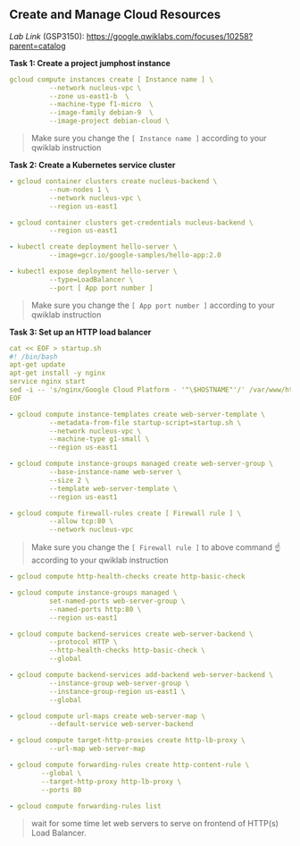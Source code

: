 ## Create and Manage Cloud Resources

*Lab Link* (GSP3150): https://google.qwiklabs.com/focuses/10258?parent=catalog

**Task 1: Create a project jumphost instance**
```yaml
gcloud compute instances create [ Instance name ] \
          --network nucleus-vpc \
          --zone us-east1-b  \
          --machine-type f1-micro  \
          --image-family debian-9  \
          --image-project debian-cloud \
```
> Make sure you change the `[ Instance name ]` according to your qwiklab instruction

**Task 2: Create a Kubernetes service cluster**
```yaml
- gcloud container clusters create nucleus-backend \
          --num-nodes 1 \
          --network nucleus-vpc \
          --region us-east1

- gcloud container clusters get-credentials nucleus-backend \
          --region us-east1

- kubectl create deployment hello-server \
          --image=gcr.io/google-samples/hello-app:2.0

- kubectl expose deployment hello-server \
          --type=LoadBalancer \
          --port [ App port number ] 
```
> Make sure you change the `[ App port number ]` according to your qwiklab instruction

**Task 3: Set up an HTTP load balancer**

```yaml
cat << EOF > startup.sh
#! /bin/bash
apt-get update
apt-get install -y nginx
service nginx start
sed -i -- 's/nginx/Google Cloud Platform - '"\$HOSTNAME"'/' /var/www/html/index.nginx-debian.html
EOF

- gcloud compute instance-templates create web-server-template \
          --metadata-from-file startup-script=startup.sh \
          --network nucleus-vpc \
          --machine-type g1-small \
          --region us-east1

- gcloud compute instance-groups managed create web-server-group \
          --base-instance-name web-server \
          --size 2 \
          --template web-server-template \
          --region us-east1
```
```yaml
- gcloud compute firewall-rules create [ Firewall rule ] \
          --allow tcp:80 \
          --network nucleus-vpc
```
> Make sure you change the `[ Firewall rule ]` to above command ☝ according to your qwiklab instruction
```yaml
- gcloud compute http-health-checks create http-basic-check

- gcloud compute instance-groups managed \
          set-named-ports web-server-group \
          --named-ports http:80 \
          --region us-east1

- gcloud compute backend-services create web-server-backend \
          --protocol HTTP \
          --http-health-checks http-basic-check \
          --global

- gcloud compute backend-services add-backend web-server-backend \
          --instance-group web-server-group \
          --instance-group-region us-east1 \
          --global

- gcloud compute url-maps create web-server-map \
          --default-service web-server-backend

- gcloud compute target-http-proxies create http-lb-proxy \
          --url-map web-server-map

- gcloud compute forwarding-rules create http-content-rule \
        --global \
        --target-http-proxy http-lb-proxy \
        --ports 80
        
- gcloud compute forwarding-rules list
```
> wait for some time let web servers to serve on frontend of HTTP(s) Load Balancer.